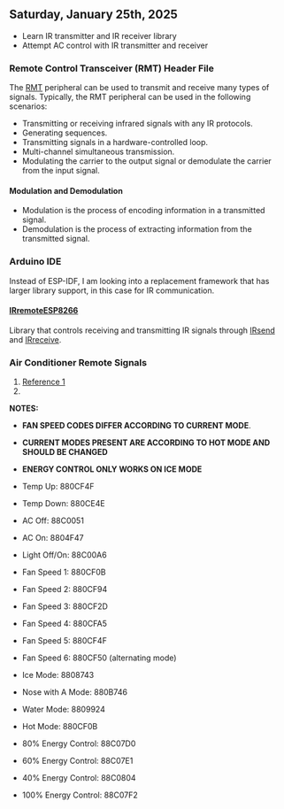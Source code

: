 ## Saturday, January 25th, 2025

- Learn IR transmitter and IR receiver library
- Attempt AC control with IR transmitter and receiver

### Remote Control Transceiver (RMT) Header File

The [RMT](https://docs.espressif.com/projects/esp-idf/en/stable/esp32/api-reference/peripherals/rmt.html) peripheral can be used to transmit and receive many types of signals. Typically, the RMT peripheral can be used in the following scenarios:

- Transmitting or receiving infrared signals with any IR protocols.
- Generating sequences.
- Transmitting signals in a hardware-controlled loop.
- Multi-channel simultaneous transmission.
- Modulating the carrier to the output signal or demodulate the carrier from the input signal.

#### Modulation and Demodulation

- Modulation is the process of encoding information in a transmitted signal.
- Demodulation is the process of extracting information from the transmitted signal.

### Arduino IDE

Instead of ESP-IDF, I am looking into a replacement framework that has larger library support, in this case for IR communication.  

#### [IRremoteESP8266](https://crankyoldgit.github.io/IRremoteESP8266/doxygen/html/)

Library that controls receiving and transmitting IR signals through [IRsend](https://crankyoldgit.github.io/IRremoteESP8266/doxygen/html/classIRsend.html) and [IRreceive](https://crankyoldgit.github.io/IRremoteESP8266/doxygen/html/classIRrecv.html#details). 

### Air Conditioner Remote Signals

1. [Reference 1](https://manuals.plus/lg/lg-air-conditioner-remote-control-manual)
2. 

**NOTES:** 
- **FAN SPEED CODES DIFFER ACCORDING TO CURRENT MODE**. 
- **CURRENT MODES PRESENT ARE ACCORDING TO HOT MODE AND SHOULD BE CHANGED**
- **ENERGY CONTROL ONLY WORKS ON ICE MODE**

- Temp Up:              880CF4F
- Temp Down:            880CE4E
- AC Off:               88C0051
- AC On:                8804F47
- Light Off/On:         88C00A6
- Fan Speed 1:          880CF0B 
- Fan Speed 2:          880CF94
- Fan Speed 3:          880CF2D
- Fan Speed 4:          880CFA5
- Fan Speed 5:          880CF4F
- Fan Speed 6:          880CF50 (alternating mode)
- Ice Mode:             8808743
- Nose with A Mode:     880B746
- Water Mode:           8809924
- Hot Mode:             880CF0B
- 80% Energy Control:   88C07D0
- 60% Energy Control:   88C07E1
- 40% Energy Control:   88C0804
- 100% Energy Control:  88C07F2